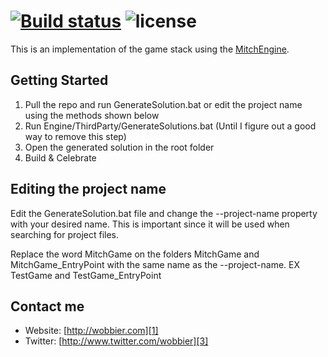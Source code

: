 [![Build status](https://ci.appveyor.com/api/projects/status/dy75dhkwnchrrjcy?svg=true)](https://ci.appveyor.com/project/wobbier/stack)
![license](https://img.shields.io/github/license/wobbier/mitchgame.svg)
======
This is an implementation of the game stack using the [MitchEngine][2].

Getting Started
-----------------------

1. Pull the repo and run GenerateSolution.bat or edit the project name using the methods shown below
2. Run Engine/ThirdParty/GenerateSolutions.bat (Until I figure out a good way to remove this step)
3. Open the generated solution in the root folder
4. Build & Celebrate

Editing the project name
-----------------------

Edit the GenerateSolution.bat file and change the --project-name property with your desired name.
This is important since it will be used when searching for project files.

Replace the word MitchGame on the folders MitchGame and MitchGame_EntryPoint with the same name as the --project-name. EX TestGame and TestGame_EntryPoint

Contact me
----------

   * Website: [http://wobbier.com][1]
   * Twitter: [http://www.twitter.com/wobbier][3]
   
[1]: https://www.wobbier.com "My Portfolio"
[2]: https://github.com/wobbier/MitchEngine "MitchEngine Source"
[3]: https://www.twitter.com/wobbier "Twitter"
